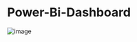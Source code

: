 # Power-Bi-Dashboard
![image](https://github.com/user-attachments/assets/c59aff84-0791-41fe-9681-9404a0d467e6)
